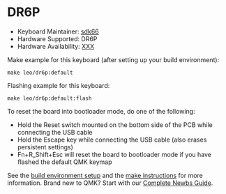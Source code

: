# DR6P

* Keyboard Maintainer: [sdk66](https://github.com/sdk66)
* Hardware Supported: DR6P
* Hardware Availability: [XXX](https://www.XXX.com)

Make example for this keyboard (after setting up your build environment):

    make leo/dr6p:default
        
Flashing example for this keyboard:

    make leo/dr6p:default:flash

To reset the board into bootloader mode, do one of the following:

* Hold the Reset switch mounted on the bottom side of the PCB while connecting the USB cable
* Hold the Escape key while connecting the USB cable (also erases persistent settings)
* Fn+R_Shift+Esc will reset the board to bootloader mode if you have flashed the default QMK keymap

See the [build environment setup](https://docs.qmk.fm/#/getting_started_build_tools) and the [make instructions](https://docs.qmk.fm/#/getting_started_make_guide) for more information. Brand new to QMK? Start with our [Complete Newbs Guide](https://docs.qmk.fm/#/newbs).
